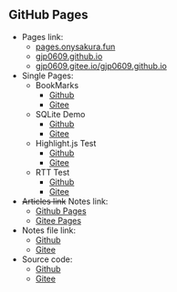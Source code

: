 ## GitHub Pages

-   Pages link:
    -   [pages.onysakura.fun](https://pages.onysakura.fun/)
    -   [gjp0609.github.io](https://gjp0609.github.io/)
    -   [gjp0609.gitee.io/gjp0609.github.io](https://gjp0609.gitee.io/gjp0609.github.io/)
-   Single Pages:
    -   BookMarks
        -   [Github](https://pages.onysakura.fun/single/bookmarks/index.html)
        -   [Gitee](https://gjp0609.gitee.io/gjp0609.github.io/single/bookmarks/index.html)
    -   SQLite Demo
        -   [Github](https://pages.onysakura.fun/single/sqlite/demo.html)
        -   [Gitee](https://gjp0609.gitee.io/gjp0609.github.io/single/sqlite/demo.html)
    -   Highlight.js Test
        -   [Github](https://pages.onysakura.fun/single/highlight.js/test.html)
        -   [Gitee](https://gjp0609.gitee.io/gjp0609.github.io/single/highlight.js/test.html)
    -   RTT Test
        -   [Github](https://pages.onysakura.fun/single/network/rtt.html)
        -   [Gitee](https://gjp0609.gitee.io/gjp0609.github.io/single/network/rtt.html)
-   ~~Articles link~~ Notes link:
    -   [Github Pages](https://pages.onysakura.fun/#/tools/notes/)
    -   [Gitee Pages](https://gjp0609.gitee.io/gjp0609.github.io/#/tools/notes/)
-   Notes file link:
    -   [Github](https://github.com/gjp0609/Notes/)
    -   [Gitee](https://gitee.com/gjp0609/Notes/)
-   Source code:
    -   [Github](https://github.com/gjp0609/gjp0609.github.io)
    -   [Gitee](https://gitee.com/gjp0609/gjp0609.github.io)
